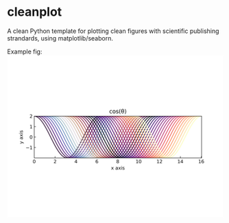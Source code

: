 # cleanplot
A clean Python template for plotting clean figures with scientific publishing strandards, using matplotlib/seaborn.

Example fig:
![](figure.png)
